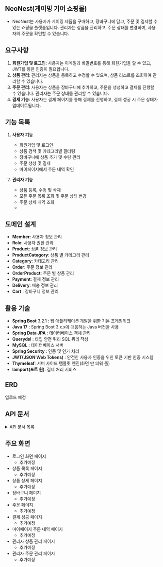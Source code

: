 ## NeoNest(게이밍 기어 쇼핑몰)
- NeoNest는 사용자가 게이밍 제품을 구매하고, 장바구니에 담고, 주문 및 결제할 수 있는 쇼핑몰 플랫폼입니다. 관리자는 상품을 관리하고, 주문 상태를 변경하며, 사용자의 주문을 확인할 수 있습니다.

## 요구사항
1) **회원가입 및 로그인**: 사용자는 이메일과 비밀번호를 통해 회원가입을 할 수 있고, JWT를 통한 인증이 필요합니다.
2) **상품 관리**: 관리자는 상품을 등록하고 수정할 수 있으며, 상품 리스트를 조회하여 관리할 수 있습니다.
3) **주문 관리**: 사용자는 상품을 장바구니에 추가하고, 주문을 생성하고 결제를 진행할 수 있습니다. 관리자는 주문 상태를 관리할 수 있습니다.
4) **결제 기능**: 사용자는 결제 페이지를 통해 결제를 진행하고, 결제 성공 시 주문 상태가 업데이트됩니다.

## 기능 목록
1) **사용자 기능**
   - 회원가입 및 로그인
   - 상품 검색 및 카테고리별 필터링
   - 장바구니에 상품 추가 및 수량 관리
   - 주문 생성 및 결제
   - 마이페이지에서 주문 내역 확인

2) **관리자 기능**
   - 상품 등록, 수정 및 삭제
   - 모든 주문 목록 조회 및 주문 상태 변경
   - 주문 상세 내역 조회
   - 

## 도메인 설계
- **Member**: 사용자 정보 관리
- **Role**: 사용자 권한 관리
- **Product**: 상품 정보 관리
- **ProductCategory**: 상품 별 카테고리 관리
- **Category**: 카테고리 관리
- **Order**: 주문 정보 관리
- **OrderProduct**: 주문 별 상품 관리
- **Payment**: 결제 정보 관리
- **Delivery**: 배송 정보 관리
- **Cart** : 장바구니 정보 관리

## 활용 기술
- **Spring Boot** 3.2.1 : 웹 애플리케이션 개발을 위한 기본 프레임워크
- **Java 17** : Spring Boot 3.x.x에 대응하는 Java 버전을 사용
- **Spring Data JPA** : 데이터베이스 객체 관리
- **Querydsl** : 타입 안전 쿼리 SQL 쿼리 작성
- **MySQL** : 데이터베이스 서버
- **Spring Security** : 인증 및 인가 처리
- **JWT(JSON Web Tokens)** : 안전한 사용자 인증을 위한 토큰 기반 인증 시스템
- **Thymeleaf**: 서버 사이드 템플릿 엔진(화면 만 띄워 줌)
- **Iamport(포트 원)**: 결제 처리 서비스

## ERD
업로드 예정

## API 문서
<details markdown="1">
  <summary>API 문서 목록</summary>

사용자 정보 조회
- URL: `/api/member`
- Method: `GET`
- Description: JWT 토큰 파싱을 통해 사용자 정보 조회합니다.
- Headers:
  - Authorization: Bearer {token}: 요청 헤더에 JWT 토큰 포함

사용자 정보 생성
- URL: `/api/member`
- Method: `POST`
- Description: 회원 가입을 통해 사용자 정보를 생성합니다.
- Request Body:
  - username (String, required): 사용자 이름
  - password (String, required): 비밀번호
  - email (String, required): 이메일
  - phoneNumber (String, required): 연락처

장바구니 조회
- URL: `/api/cart`
- Method: `GET`
- Description: 로그인된 사용자의 장바구니 목록을 조회합니다.
- Headers:
  - Authorization: Bearer {token}: 요청 헤더에 JWT 토큰 포함

장바구니 추가
- URL: `/api/cart`
- Method: `POST`
- Description: 장바구니에 새로운 상품을 추가합니다.
- Headers:
  - productId (Long, required): 상품 ID
  - quantity (int, required): 상품 수량

장바구니 수정
- URL: `/api/cart`
- Method: `PATCH`
- Description: 장바구니에 있는 상품의 수량을 수정합니다.
- Headers:
  - Authorization: Bearer {token}: 요청 헤더에 JWT 토큰 포함
- Request Body:
  - cartId (Long, required): 장바구니 항목 ID
  - quantity (int, required): 수정할 상품 수량

장바구니 항목 삭제
- URL: `/api/cart/{cartId}`
- Method: `DELETE`
- Description: 장바구니에서 특정 상품을 제거합니다.
- PathVariable:
  - cartId (Long, required): 장바구니 항목 ID

주문 생성
- URL: `/api/orders`
- Method: `POST`
- Description: 장바구니에 담긴 상품들을 주문으로 생성합니다.
- Request Body:
  - cartIds (List<Long>, required): 장바구니 항목 ID 리스트
  - deliveryAddress (String, required): 배송지 주소
  - paymentMethod (String, required): 결제 방식

주문 조회
- URL: `/api/orders/{orderUid}`
- Method: `GET`
- Description: 주문 상세 정보를 조회합니다.
- PathVariable:
  - orderUid (String, required): 오더 uid // 변경 예정

관리자 주문 목록 조회
- URL: `/api/admin/orders`
- Method: `GET`
- Description: 모든 주문의 목록을 관리자 권한으로 조회합니다.

관리자 주문 상태 변경
- URL: `/api/admin/orders/{orderId}/orderStatus`
- Method: `PATCH`
- Description: 관리자가 주문의 상태를 변경합니다. 
- PathVariable:
  - orderId (String, required): 오더 id
- Request Body:
  - status (String, required): 변경할 주문 상태 (예: COMPLETE, CANCEL)

상품 목록 조회
- URL: `/api/products`
- Method: `GET`
- Description:
  - 특정 카테고리에 속한 상품 목록을 조회합니다.
- Query Parameters: 
  - category (String, required): 조회할 상품 카테고리

상품 상세 조회
- URL: `/api/products/{productId}`
- Method: `GET`
- Description: 특정 상품의 상세 정보를 조회합니다.
- Headers:
  - Authorization: Bearer {token}: 요청 헤더에 JWT 토큰 포함
- PathVariable:
  - productId(Long, required)

상품 등록
- URL: `/api/products`
- Method: `POST`
- Description: 새로운 상품을 등록합니다.
- Request Body:
  - image (MultipartFile, required): 상품 이미지
  - product (ProductRegisterDto, required): 상품 정보

상품 수정
- URL: `/api/products/{productId}`
- Method: `PATCH`
- Description: 기존 상품의 정보를 수정합니다.
- Request Body:
  - image (MultipartFile, optional): 변경할 상품 이미지
  - product (ProductEditDto, required): 상품 정보

결제 요청
- URL: `/api/payment`
- Method: `POST`
- Description: 결제 정보를 검증하고, 결제를 처리합니다.
- Request Body:
  - paymentUid (String, required): 결제 고유 번호
  - orderUid (String, required): 주문 고유 번호
  - payMethod (String, required): 결제 방식
  - recipientName (String, required): 수령인 이름
  - phoneNumber (String, required): 수령인 전화번호
  - postcode (String, required): 우편번호
  - address (String, required): 주소
  - deliveryRequest (String, optional): 배송 요청 사항
  - paymentItems (List, required): 결제 항목 정보

</details>

## 주요 화면
- 로그인 화면 페이지
  - 추가예정
- 상품 목록 페이지
  - 추가예정
- 상품 상세 페이지
  - 추가예정
- 장바구니 페이지
  - 추가예정
- 주문 페이지
  - 추가예정
- 결제 성공 페이지
  - 추가예정
- 마이페이지 주문 내역 페이지
  - 추가예정
- 관리자 상품 관리 페이지
  - 추가예정
- 관리자 주문 관리 페이지
  - 추가예정
